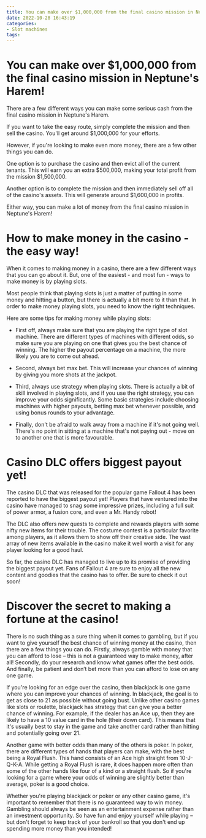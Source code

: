 ```yaml
---
title: You can make over $1,000,000 from the final casino mission in Neptune's Harem!
date: 2022-10-28 16:43:19
categories:
- Slot machines
tags:
---
```



#  You can make over $1,000,000 from the final casino mission in Neptune's Harem!

There are a few different ways you can make some serious cash from the final casino mission in Neptune's Harem. 

If you want to take the easy route, simply complete the mission and then sell the casino. You'll get around $1,000,000 for your efforts.

However, if you're looking to make even more money, there are a few other things you can do. 

One option is to purchase the casino and then evict all of the current tenants. This will earn you an extra $500,000, making your total profit from the mission $1,500,000. 

Another option is to complete the mission and then immediately sell off all of the casino's assets. This will generate around $1,600,000 in profits. 

Either way, you can make a lot of money from the final casino mission in Neptune's Harem!

#  How to make money in the casino - the easy way!

When it comes to making money in a casino, there are a few different ways that you can go about it. But, one of the easiest - and most fun - ways to make money is by playing slots.

Most people think that playing slots is just a matter of putting in some money and hitting a button, but there is actually a bit more to it than that. In order to make money playing slots, you need to know the right techniques.

Here are some tips for making money while playing slots:

- First off, always make sure that you are playing the right type of slot machine. There are different types of machines with different odds, so make sure you are playing on one that gives you the best chance of winning. The higher the payout percentage on a machine, the more likely you are to come out ahead.

- Second, always bet max bet. This will increase your chances of winning by giving you more shots at the jackpot.

- Third, always use strategy when playing slots. There is actually a bit of skill involved in playing slots, and if you use the right strategy, you can improve your odds significantly. Some basic strategies include choosing machines with higher payouts, betting max bet whenever possible, and using bonus rounds to your advantage.

- Finally, don't be afraid to walk away from a machine if it's not going well. There's no point in sitting at a machine that's not paying out - move on to another one that is more favourable.

#  Casino DLC offers biggest payout yet!

The casino DLC that was released for the popular game Fallout 4 has been reported to have the biggest payout yet! Players that have ventured into the casino have managed to snag some impressive prizes, including a full suit of power armor, a fusion core, and even a Mr. Handy robot!

The DLC also offers new quests to complete and rewards players with some nifty new items for their trouble. The costume contest is a particular favorite among players, as it allows them to show off their creative side. The vast array of new items available in the casino make it well worth a visit for any player looking for a good haul.

So far, the casino DLC has managed to live up to its promise of providing the biggest payout yet. Fans of Fallout 4 are sure to enjoy all the new content and goodies that the casino has to offer. Be sure to check it out soon!

#  Discover the secret to making a fortune at the casino!

There is no such thing as a sure thing when it comes to gambling, but if you want to give yourself the best chance of winning money at the casino, then there are a few things you can do. Firstly, always gamble with money that you can afford to lose – this is not a guaranteed way to make money, after all! Secondly, do your research and know what games offer the best odds. And finally, be patient and don’t bet more than you can afford to lose on any one game.

If you're looking for an edge over the casino, then blackjack is one game where you can improve your chances of winning. In blackjack, the goal is to get as close to 21 as possible without going bust. Unlike other casino games like slots or roulette, blackjack has strategy that can give you a better chance of winning. For example, if the dealer has an Ace up, then they are likely to have a 10 value card in the hole (their down card). This means that it's usually best to stay in the game and take another card rather than hitting and potentially going over 21.

Another game with better odds than many of the others is poker. In poker, there are different types of hands that players can make, with the best being a Royal Flush. This hand consists of an Ace high straight from 10-J-Q-K-A. While getting a Royal Flush is rare, it does happen more often than some of the other hands like four of a kind or a straight flush. So if you're looking for a game where your odds of winning are slightly better than average, poker is a good choice.

Whether you're playing blackjack or poker or any other casino game, it's important to remember that there is no guaranteed way to win money. Gambling should always be seen as an entertainment expense rather than an investment opportunity. So have fun and enjoy yourself while playing – but don't forget to keep track of your bankroll so that you don't end up spending more money than you intended!